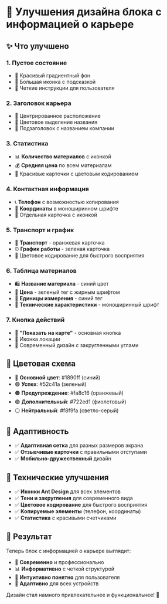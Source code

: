 # 🎨 Улучшения дизайна блока с информацией о карьере

## ✨ Что улучшено

### 1. **Пустое состояние**
- 🎯 Красивый градиентный фон
- 🎯 Большая иконка с подсказкой
- 🎯 Четкие инструкции для пользователя

### 2. **Заголовок карьера**
- 🎯 Центрированное расположение
- 🎯 Цветовое выделение названия
- 🎯 Подзаголовок с названием компании

### 3. **Статистика**
- 📊 **Количество материалов** с иконкой
- 💰 **Средняя цена** по всем материалам
- 🎯 Красивые карточки с цветовым кодированием

### 4. **Контактная информация**
- 📞 **Телефон** с возможностью копирования
- 📍 **Координаты** в моноширинном шрифте
- 🎯 Отдельная карточка с иконкой

### 5. **Транспорт и график**
- 🚛 **Транспорт** - оранжевая карточка
- ⏰ **График работы** - зеленая карточка
- 🎯 Цветовое кодирование для быстрого восприятия

### 6. **Таблица материалов**
- 🛍️ **Название материала** - синий цвет
- 💚 **Цена** - зеленый тег с жирным шрифтом
- 🔵 **Единицы измерения** - синий тег
- 📝 **Технические характеристики** - моноширинный шрифт

### 7. **Кнопка действий**
- 🎯 **"Показать на карте"** - основная кнопка
- 🎯 Иконка локации
- 🎯 Современный дизайн с закругленными углами

## 🎨 Цветовая схема

- 🔵 **Основной цвет**: #1890ff (синий)
- 🟢 **Успех**: #52c41a (зеленый)
- 🟠 **Предупреждение**: #fa8c16 (оранжевый)
- 🟣 **Дополнительный**: #722ed1 (фиолетовый)
- ⚪ **Нейтральный**: #f8f9fa (светло-серый)

## 📱 Адаптивность

- ✅ **Адаптивная сетка** для разных размеров экрана
- ✅ **Отзывчивые карточки** с правильными отступами
- ✅ **Мобильно-дружественный** дизайн

## 🔧 Технические улучшения

- ✅ **Иконки Ant Design** для всех элементов
- ✅ **Тени и закругления** для современного вида
- ✅ **Цветовое кодирование** для быстрого восприятия
- ✅ **Копируемые элементы** (телефон, координаты)
- ✅ **Статистика** с красивыми счетчиками

## 🎯 Результат

Теперь блок с информацией о карьере выглядит:
- 🎨 **Современно** и профессионально
- 📊 **Информативно** с четкой структурой
- 🎯 **Интуитивно понятно** для пользователя
- 📱 **Адаптивно** для всех устройств

Дизайн стал намного привлекательнее и функциональнее! 🚀
